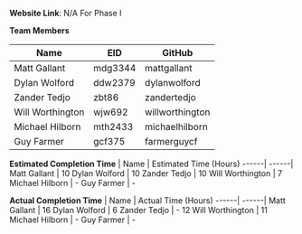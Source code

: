 **Website Link**: N/A For Phase I 

**Team Members**

| Name | EID | GitHub
-----|-----|--------
Matt Gallant | mdg3344 | mattgallant
Dylan Wolford | ddw2379 | dylanwolford
Zander Tedjo | zbt86 | zandertedjo
Will Worthington | wjw692 | willworthington
Michael Hilborn | mth2433| michaelhilborn
Guy Farmer | gcf375 | farmerguycf

**Estimated Completion Time**
| Name | Estimated Time (Hours)
------| ------|
Matt Gallant | 10
Dylan Wolford | 10
Zander Tedjo | 10
Will Worthington | 7
Michael Hilborn | -
Guy Farmer | -

**Actual Completion Time**
| Name | Actual Time (Hours)
------| ------|
Matt Gallant | 16
Dylan Wolford | 6
Zander Tedjo | - 12
Will Worthington | 11
Michael Hilborn | -
Guy Farmer | -
